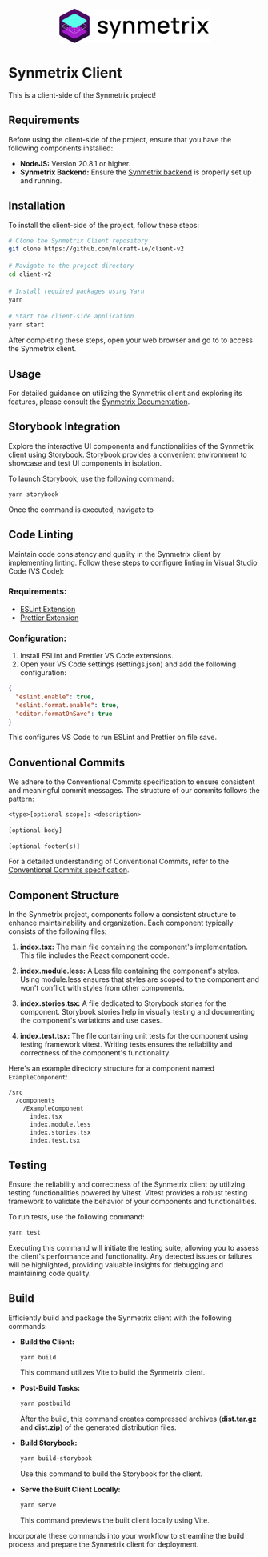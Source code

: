 <p align="center"><a href="https://synmetrix.org"><img src="https://github.com/mlcraft-io/client-v2/blob/master/src/assets/logo_with_text.png" alt="Synmetrix" width="300px"></a></p>

# Synmetrix Client

This is a client-side of the Synmetrix project!

## Requirements

Before using the client-side of the project, ensure that you have the following components installed:

- **NodeJS:** Version 20.8.1 or higher.
- **Synmetrix Backend:** Ensure the [Synmetrix backend](https://github.com/mlcraft-io/mlcraft/) is properly set up and running.

## Installation

To install the client-side of the project, follow these steps:

```bash
# Clone the Synmetrix Client repository
git clone https://github.com/mlcraft-io/client-v2

# Navigate to the project directory
cd client-v2

# Install required packages using Yarn
yarn

# Start the client-side application
yarn start
```

After completing these steps, open your web browser and go to [](http://localhost:8000) to access the Synmetrix client.

## Usage

For detailed guidance on utilizing the Synmetrix client and exploring its features, please consult the [Synmetrix Documentation](https://docs.synmetrix.org/).

## Storybook Integration

Explore the interactive UI components and functionalities of the Synmetrix client using Storybook. Storybook provides a convenient environment to showcase and test UI components in isolation.

To launch Storybook, use the following command:

```bash
yarn storybook
```
Once the command is executed, navigate to [](http://localhost:6007)

## Code Linting

Maintain code consistency and quality in the Synmetrix client by implementing linting. Follow these steps to configure linting in Visual Studio Code (VS Code):

### Requirements:

- [ESLint Extension](https://marketplace.visualstudio.com/items?itemName=dbaeumer.vscode-eslint)
- [Prettier Extension](https://marketplace.visualstudio.com/items?itemName=esbenp.prettier-vscode)

### Configuration:

1. Install ESLint and Prettier VS Code extensions.
2. Open your VS Code settings (settings.json) and add the following configuration:
```json
{
  "eslint.enable": true,
  "eslint.format.enable": true,
  "editor.formatOnSave": true
}
```

This configures VS Code to run ESLint and Prettier on file save.

## Conventional Commits

We adhere to the Conventional Commits specification to ensure consistent and meaningful commit messages. The structure of our commits follows the pattern:

```
<type>[optional scope]: <description>

[optional body]

[optional footer(s)]
```

For a detailed understanding of Conventional Commits, refer to the [Conventional Commits specification](https://www.conventionalcommits.org/en/v1.0.0/).

## Component Structure

In the Synmetrix project, components follow a consistent structure to enhance maintainability and organization. Each component typically consists of the following files:

1. **index.tsx:**
   The main file containing the component's implementation. This file includes the React component code.

2. **index.module.less:**
   A Less file containing the component's styles. Using module.less ensures that styles are scoped to the component and won't conflict with styles from other components.

3. **index.stories.tsx:**
   A file dedicated to Storybook stories for the component. Storybook stories help in visually testing and documenting the component's variations and use cases.

4. **index.test.tsx:**
   The file containing unit tests for the component using testing framework vitest. Writing tests ensures the reliability and correctness of the component's functionality.

Here's an example directory structure for a component named `ExampleComponent`:

```plaintext
/src
  /components
    /ExampleComponent
      index.tsx
      index.module.less
      index.stories.tsx
      index.test.tsx
```

## Testing

Ensure the reliability and correctness of the Synmetrix client by utilizing testing functionalities powered by Vitest. Vitest provides a robust testing framework to validate the behavior of your components and functionalities.

To run tests, use the following command:

```bash
yarn test
```

Executing this command will initiate the testing suite, allowing you to assess the client's performance and functionality. Any detected issues or failures will be highlighted, providing valuable insights for debugging and maintaining code quality.

## Build

Efficiently build and package the Synmetrix client with the following commands:

- **Build the Client:**
  ```bash
  yarn build
  ```
  This command utilizes Vite to build the Synmetrix client.

- **Post-Build Tasks:**
  ```bash
  yarn postbuild
  ```
  After the build, this command creates compressed archives (<b>dist.tar.gz</b> and <b>dist.zip</b>) of the generated distribution files.

- **Build Storybook:**
  ```bash
  yarn build-storybook
  ```
  Use this command to build the Storybook for the client.

- **Serve the Built Client Locally:**
  ```bash
  yarn serve
  ```
  This command previews the built client locally using Vite.

Incorporate these commands into your workflow to streamline the build process and prepare the Synmetrix client for deployment.

  